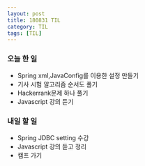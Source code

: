 ```yaml
---
layout: post
title: 180831 TIL 
category: TIL
tags: [TIL]
---
```


### 오늘 한 일
- Spring xml,JavaConfig를 이용한 설정 만들기
- 기사 시험 알고리즘 순서도 풀기 
- Hackerrank문제 하나 풀기
- Javascript 강의 듣기

### 내일 할 일 
 - Spring JDBC setting 수강
 - Javascript 강의 듣고 정리
 - 캠프 가기
